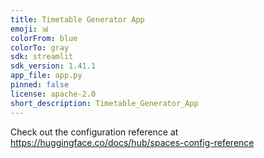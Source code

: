 ```yaml
---
title: Timetable Generator App
emoji: 📊
colorFrom: blue
colorTo: gray
sdk: streamlit
sdk_version: 1.41.1
app_file: app.py
pinned: false
license: apache-2.0
short_description: Timetable_Generator_App
---
```


Check out the configuration reference at https://huggingface.co/docs/hub/spaces-config-reference
